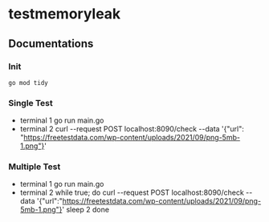 # testmemoryleak
## Documentations
### Init
    go mod tidy

### Single Test
- terminal 1
		go run main.go
- terminal 2
		curl --request POST localhost:8090/check --data '{"url": "https://freetestdata.com/wp-content/uploads/2021/09/png-5mb-1.png"}'

### Multiple Test
- terminal 1
		go run main.go
- terminal 2
    while true; do 
        curl --request POST localhost:8090/check --data '{"url":"https://freetestdata.com/wp-content/uploads/2021/09/png-5mb-1.png"}'
    sleep 2
    done
